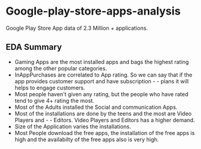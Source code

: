 # Google-play-store-apps-analysis
Google Play Store App data of 2.3 Million + applications.
## EDA Summary
- Gaming Apps are the most installed apps and bags the highest rating among the other popular categories.
- InAppPurchases are correlated to App rating. So we can say that if the app provides customer support and have subscription - - plans it will helps to engage customers.
- Most people haven't given any rating, but the people who have rated tend to give 4+ rating the most.
- Most of the Adults installed the Social and communication Apps.
- Most of the installations are done by the teens and the most are Video Players and - - Editors. Video Players and Editors has a higher demand.
- Size of the Application varies the installations.
- Most People download the free apps, the installation of the free apps is high and the availabilty of the free apps also is very high.
